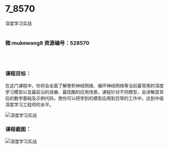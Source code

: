 # 7_8570
深度学习实战
<br/></br>
<h3>微:mukewang8 资源编号：528570</h3>
<br/></br>
<h3>课程目标：</h3>
<p>在这门课程中，你将会全面了解卷积神经网络、循环神经网络等当前最常用的<a title="查看与 深度学习 相关的文章" target="_blank">深度学习</a>模型以及最前沿的进展、最炫酷的应用场景。课程针对不同模型，会讲解其背后的数学基础及示例代码，使你可以把学到的模型应用到日常的工作中，达到中级深度学习工程师的水平。</p>
<p><img src="https://www.ko996.com/wp-content/uploads/img/2019/11/2-48-300x163.png" alt="深度学习实战"></p>
<h3>课程截图：</h3>
<p><img src="https://www.ko996.com/wp-content/uploads/img/2019/11/1-44.png" alt="深度学习实战"></p>
